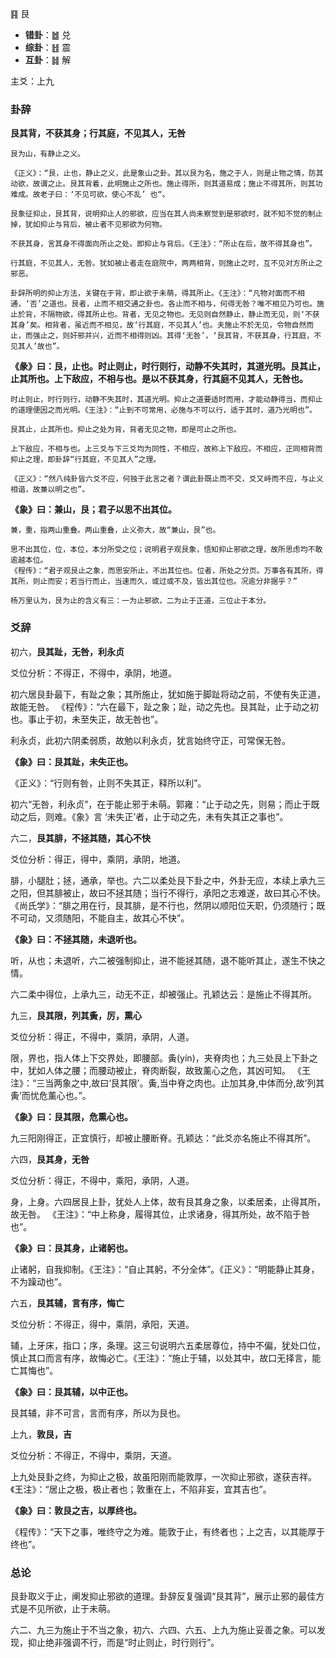 ䷳ 艮

+ **错卦**：䷹ 兑
+ **综卦**：䷲ 震  
+ **互卦**：䷧ 解

主爻：上九

### 卦辞

**艮其背，不获其身；行其庭，不见其人，无咎**

```
艮为山，有静止之义。

《正义》：“艮，止也，静止之义，此是象山之卦。其以艮为名，施之于人，则是止物之情，防其动欲，故谓之止。艮其背着，此明施止之所也。施止得所，则其道易成；施止不得其所，则其功难成。故老子曰：‘不见可欲，使心不乱’ 也“。

艮象征抑止，艮其背，说明抑止人的邪欲，应当在其人尚未察觉到是邪欲时，就不知不觉的制止掉，犹如抑止与背后，被止者不见邪欲为何物。

不获其身，言其身不得面向所止之处。即抑止与背后。《王注》：“所止在后，故不得其身也”。

行其庭，不见其人，无咎。犹如被止者走在庭院中，两两相背，则施止之时，互不见对方所止之邪恶。

卦辞所明的抑止方法，关键在于背，即止欲于未萌，得其所止。《王注》：“凡物对面而不相通，‘否’之道也。艮者，止而不相交通之卦也。各止而不相与，何得无咎？唯不相见乃可也。施止於背，不隔物欲，得其所止也。背者，无见之物也。无见则自然静止，静止而无见，则‘不获其身’矣。相背者，虽近而不相见，故‘行其庭，不见其人’也。夫施止不於无见，令物自然而止，而强止之，则奸邪并兴，近而不相得则凶。其得‘无咎’，‘艮其背，不获其身，行其庭，不见其人’故也”。
```

**《彖》曰：艮，止也。时止则止，时行则行，动静不失其时，其道光明。艮其止，止其所也。上下敌应，不相与也。是以不获其身，行其庭不见其人，无咎也。**

```
时止则止，时行则行，动静不失其时，其道光明。抑止之道要适时而用，才能动静得当，而抑止的道理便因之而光明。《王注》：“止到不可常用，必施与不可以行，适于其时，道乃光明也”。

艮其止，止其所也。抑止之处为背，背者无见之物，即是可止之所也。

上下敌应，不相与也。上三爻与下三爻均为同性，不相应，故称上下敌应。不相应，正同相背而抑止之理，即卦辞“行其庭，不见其人”之理。

《正义》：“然八纯卦皆六爻不应，何独于此言之者？谓此卦既止而不交，爻又峙而不应，与止义相谐，故兼以明之也”。
```

**《象》曰：兼山，艮；君子以思不出其位。**

```
兼，重，指两山重叠。两山重叠，止义弥大，故“兼山，艮”也。

思不出其位，位，本位，本分所受之位；说明君子观艮象，悟知抑止邪欲之理，故所思虑均不敢逾越本位。
《程传》：“君子观艮止之象，而思安所止，不出其位也。位者，所处之分页。万事各有其所，得其所，则止而安；若当行而止，当速而久，或过或不及，皆出其位也。况逾分非据乎？”

杨万里认为，艮为止的含义有三：一为止邪欲，二为止于正道，三位止于本分。
```

### 爻辞


初六，**艮其趾，无咎，利永贞**

爻位分析：不得正，不得中，承阴，地道。

初六居艮卦最下，有趾之象；其所施止，犹如施于脚趾将动之前，不使有失正道，故能无咎。
《程传》：“六在最下，趾之象；趾，动之先也。艮其趾，止于动之初也。事止于初，未至失正，故无咎也”。

利永贞，此初六阴柔弱质，故勉以利永贞，犹言始终守正，可常保无咎。

**《象》曰：艮其趾，未失正也。**

《正义》：“行则有咎，止则不失其正，释所以利”。

初六“无咎，利永贞”，在于能止邪于未萌。郭雍：“止于动之先，则易；而止于既动之后，则难。《象》言 ‘未失正’者，止于动之先，未有失其正之事也”。

六二，**艮其腓，不拯其随，其心不快**

爻位分析：得正，得中，乘阴，承阴，地道。

腓，小腿肚；拯，通承，举也。六二以柔处艮下卦之中，外卦无应，本续上承九三之阳，但其腓被止，故曰不拯其随；当行不得行，承阳之志难遂，故曰其心不快。
《尚氏学》：“腓之用在行，艮其腓，是不行也，然阴以顺阳位天职，仍须随行；既不可动，又须随阳，不能自主，故其心不快”。

**《象》曰：不拯其随，未退听也。**

听，从也；未退听，六二被强制抑止，进不能拯其随，退不能听其止，遂生不快之情。

六二柔中得位，上承九三，动无不正，却被强止。孔颖达云：是施止不得其所。

九三，**艮其限，列其夤，厉，熏心**

爻位分析：得正，不得中，乘阴，承阴，人道。

限，界也，指人体上下交界处，即腰部。夤(yín)，夹脊肉也；九三处艮上下卦之中，犹如人体之腰；而腰动被止，脊肉断裂，故致薰心之危，其凶可知。
《王注》：“三当两象之中,故曰‘艮其限’。夤,当中脊之肉也。止加其身,中体而分,故‘列其夤’而忧危薰心也。”。

**《象》曰：艮其限，危熏心也。**

九三阳刚得正，正宜慎行，却被止腰断脊。孔颖达：“此爻亦名施止不得其所”。

六四，**艮其身，无咎**

爻位分析：得正，不得中，乘阳，承阴，人道。

身，上身。六四居艮上卦，犹处人上体，故有艮其身之象，以柔居柔，止得其所，故无咎。
《王注》：“中上称身，履得其位，止求诸身，得其所处，故不陷于咎也”。


**《象》曰：艮其身，止诸躬也。**

止诸躬，自我抑制。《王注》：“自止其躬，不分全体”。《正义》：“明能静止其身，不为躁动也”。


六五，**艮其辅，言有序，悔亡**

爻位分析：不得正，得中，乘阴，承阳，天道。

辅，上牙床，指口；序，条理。这三句说明六五柔居尊位，持中不偏，犹处口位，慎止其口而言有序，故悔必亡。《王注》：“施止于辅，以处其中，故口无择言，能亡其悔也”。

**《象》曰：艮其辅，以中正也。**

艮其辅，非不可言，言而有序，所以为艮也。

上九，**敦艮，吉**

爻位分析：不得正，不得中，乘阴，天道。

上九处艮卦之终，为抑止之极，故虽阳刚而能敦厚，一次抑止邪欲，遂获吉祥。《王注》：“居止之极，极止者也；敦重在上，不陷非妄，宜其吉也”。

**《象》曰：敦艮之吉，以厚终也。**

《程传》：“天下之事，唯终守之为难。能敦于止，有终者也；上之吉，以其能厚于终也”。

### 总论

艮卦取义于止，阐发抑止邪欲的道理。卦辞反复强调“艮其背”，展示止邪的最佳方式是不见所欲，止于未萌。

六二、九三为施止于不当之象，初六、六四、六五、上九为施止妥善之象。可以发现，抑止绝非强调不行，而是“时止则止，时行则行”。